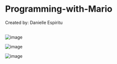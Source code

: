 # Programming-with-Mario
Created by: Danielle Espiritu <br /> <br />

![image](https://user-images.githubusercontent.com/28699887/54081734-774ec980-4344-11e9-8c22-5f89f788c6f1.png)

![image](https://user-images.githubusercontent.com/28699887/54081735-7b7ae700-4344-11e9-884f-e7da6cc14b29.png)

![image](https://user-images.githubusercontent.com/28699887/54081736-7f0e6e00-4344-11e9-916b-e57d9fdbac46.png)
